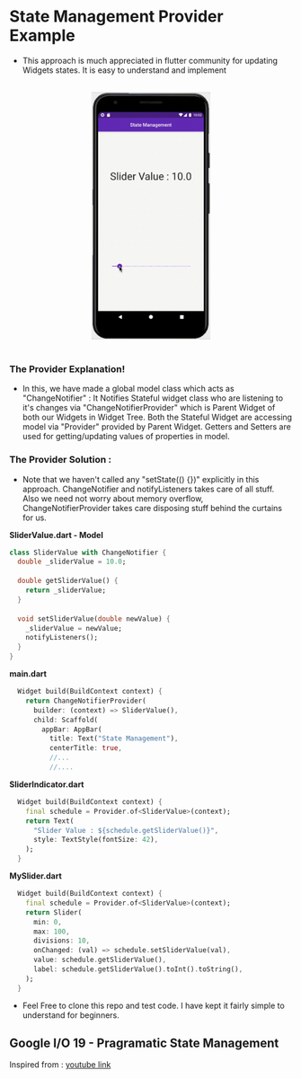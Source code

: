 # State Management Provider Example

- This approach is much appreciated in flutter community for updating Widgets states. It is easy to understand and implement

<div style="text-align:center">
<br><img src="../statemanagement.gif" height="440px" width="auto"><br><br></div>

### The Provider Explanation!

- In this, we have made a global model class which acts as "ChangeNotifier" : It Notifies Stateful widget class who are listening to it's changes via "ChangeNotifierProvider" which is Parent Widget of both our Widgets in Widget Tree. Both the Stateful Widget are accessing model via "Provider" provided by Parent Widget. Getters and Setters are used for getting/updating values of properties in model.

### The Provider Solution : 

- Note that we haven't called any "setState(() {})" explicitly in this approach. ChangeNotifier and notifyListeners takes care of all stuff. Also we need not worry about memory overflow, ChangeNotifierProvider takes care disposing stuff behind the curtains for us.

**SliderValue.dart - Model**
```dart
class SliderValue with ChangeNotifier {
  double _sliderValue = 10.0;

  double getSliderValue() {
    return _sliderValue;
  }

  void setSliderValue(double newValue) {
    _sliderValue = newValue;
    notifyListeners();
  }
}
```

**main.dart**
```dart
  Widget build(BuildContext context) {
    return ChangeNotifierProvider(
      builder: (context) => SliderValue(),
      child: Scaffold(
        appBar: AppBar(
          title: Text("State Management"),
          centerTitle: true,
          //...
          //....
```

**SliderIndicator.dart**
```dart
  Widget build(BuildContext context) {
    final schedule = Provider.of<SliderValue>(context);
    return Text(
      "Slider Value : ${schedule.getSliderValue()}",
      style: TextStyle(fontSize: 42),
    );
  }
```

**MySlider.dart**
```dart
  Widget build(BuildContext context) {
    final schedule = Provider.of<SliderValue>(context);
    return Slider(
      min: 0,
      max: 100,
      divisions: 10,
      onChanged: (val) => schedule.setSliderValue(val),
      value: schedule.getSliderValue(),
      label: schedule.getSliderValue().toInt().toString(),
    );
  }
```

- Feel Free to clone this repo and test code. I have kept it fairly simple to understand for beginners.

## Google I/O 19 - Pragramatic State Management

Inspired from : [youtube link](https://youtu.be/d_m5csmrf7I)

